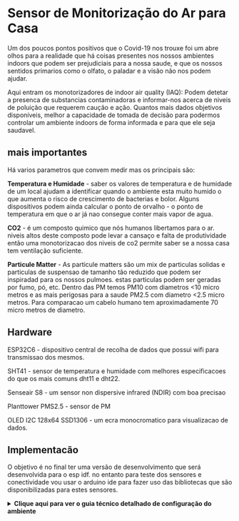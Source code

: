 # Sensor de Monitorização do Ar para Casa
Um dos poucos pontos positivos que o Covid-19 nos trouxe foi um abre olhos para a realidade que há coisas presentes nos nossos ambientes indoors que podem ser prejudiciais para a nossa saude, e que os nossos sentidos primarios como o olfato, o paladar e a visão não nos podem ajudar. 

Aqui entram os monotorizadores de indoor air quality (IAQ): Podem detetar a presenca de substancias contaminadoras e informar-nos acerca de niveis de poluição que requerem caução e ação. Quantos mais dados objetivos disponíveis, melhor a capacidade de tomada de decisão para podermos controlar um ambiente indoors de forma informada e para que ele seja saudavel.

## mais importantes

Há varios parametros que convem medir mas os principais são:

**Temperatura e Humidade** - saber os valores de temperatura e de humidade de um local ajudam a identificar quando o ambiente esta muito humido o que aumenta o risco de crescimento de bacterias e bolor. Alguns dispositivos podem ainda calcular o ponto de orvalho - o ponto de temperatura em que o ar já nao consegue conter mais vapor de agua.

**CO2** - é um composto quimico que nós humanos libertamos para o ar. niveis altos deste composto pode levar a cansaço e falta de produtividade então uma monotorizacao dos niveis de co2 permite saber se a nossa casa tem ventilação suficiente.

**Particule Matter** - As particule matters são um mix de particulas solidas e particulas de suspensao de tamanho tão reduzido que podem ser inspiradad para os nossos pulmoes. estas particulas podem ser geradas por fumo, pó, etc. Dentro das PM temos PM10 com diametros <10 micro metros e as mais perigosas para a saude PM2.5 com diametro <2.5 micro metros. Para comparacao um cabelo humano tem aproximadamente 70 micro metros de diametro.


## Hardware 

ESP32C6 - dispositivo central de recolha de dados que possui wifi para transmissao dos mesmos.

SHT41 - sensor de temperatura e humidade com melhores especificacoes do que os mais comuns dht11 e dht22.


Senseair S8 - um sensor non dispersive infrared (NDIR) com boa precisao


Planttower PMS2.5 - sensor de PM

OLED I2C 128x64 SSD1306 - um ecra monocromatico para visualizacao de dados.

## Implementacão

O objetivo é no final ter uma versão de desenvolvimento que será desenvolvida para o esp idf. no entanto para teste dos sensores e conectividade vou usar o arduino ide para fazer uso das bibliotecas que são disponibilizadas para estes sensores.

<details>
<summary><strong>Clique aqui para ver o guia técnico detalhado de configuração do ambiente</strong></summary>


### configurar o ESP32-C6:

O ESP32-C6 vem sem  instalado, então temos que "flashar" o firmware.

1- já tenho python instalado entao sigo para a instalacao do esptool: abrir cmd e  pip install esptool

2- agora é a parte mais dificil, ligar o esp ao pc usando um cabo USB-C para USB-A ahah

3- Para que este dispositivo seja reconhecido corretamente pelo PC é necessario instalar os USB to UART Bridge VCP Drivers . o download pode ser feito em [silicon labs](https://www.silabs.com/developer-tools/usb-to-uart-bridge-vcp-drivers?tab=downloads). Depois de feito o download, temos de extrair os conteudo e procurar um ficheiro chamado ``silabser.inf``, carregar com o botão direito  e instalar. Verificar que agora é reconhecido corretamente no device manager como Silicon Labs CP210x USB to UART Bridge (COMx). tomar nota do numero da porta COM, no meu caso é o COM3.

4- Agora que temos ligação podemos limpar a flash do esp de forma a garantir que nao vai haver problemas. para isto corremos `` esptool --port COM3 erase_flash`` se tudo correr bem vemos a mensagem "Chip erase completed successfully"

5- Podemos fazer download da versão mais recente para Windows do [**ESP IDF**](https://idf.espressif.com/) para o ESP32-C6 neste [link](https://docs.espressif.com/projects/esp-idf/en/stable/esp32c6/get-started/windows-setup.html). Durante o processo de instalacao selecionei a opcao de ter os shortcuts no desktop para ser mas facil aceder ao ESP-IDF Command Prompt e ao IDE.

6- Depois de instalado para conferir que tudo esta a funcionar corretamente fazer um pequeno teste com hello world:
- navegar ate ao exemplo ja incluido de hello world com ``cd %IDF_PATH%\examples\get-started\hello_world``
- dar target nesta board especifica ``idf.py set-target esp32c6``
- dar build no firmware ``idf.py build``
- flashar o firmware para a board ``idf.py -p COM3 flash``
- confirmar que esta a dar print de **Hello World** ao ver o output do serial com ``idf.py -p COM3 monitor``

### Ligações
como referencia para a ligacoes tenho esta imagem da board que estou a utilizar. 
como dito na parte de hardware, o sensair s8 e o plantower pms2.5 comunicam por UART e o sht41 é por I2C.
![ssl](images/ESP32-C6.png)

Como descrito na [datasheet](https://api.pim.na.industrial.panasonic.com/file_stream/main/fileversion/244939) do panasonic sn-gcja5, ele pode ser ligado diretamente a minha board porque os terminais SCL e SDA possuem resistências de pull up para 3.3V.


## Troca de Dados

Instalar influxdbv2 download no site, no powershell em administrador navegar ate aos downloads e `` Expand-Archive .\influxdb2-2.7.11-windows.zip -DestinationPath 'C:\Program Files\InfluxData\' ``, carregar com botao direito no .exe e copiar o path. abrir cmd, colar o path e enter. vai abrir um WebUI da influxdb em localhost:8086. criar conta.

Instalar mosquitto pelo site. abrir cmd navegar ate pasta de instalacao e correr ``mosquitto`` que deve dar inicio ao processo. fazer um teste abrindo 1 cmd e correr ``"C:\Program Files\mosquitto\mosquitto_sub.exe" -h 127.0.0.1 -t test/topic`` para subscrever a test/topic e noutro cmd correr ``"C:\Program Files\mosquitto\mosquitto_pub.exe" -h 127.0.0.1 -t test/topic -m "Hello from Mosquitto"`` como a mensagem hello from mosquitto aparece no primeiro cmd podemos concluir que esta a funcionar a comunicacao mqtt agora temos de conectar o mosquitto com o influxdb atraves do telegraf e mqtt consumer.

Instalar telegraf pelo site, para windows é o seguinte:
 no powershell em modo administrador 
```
wget https://dl.influxdata.com/telegraf/releases/telegraf-1.34.0_windows_amd64.zip -UseBasicParsing -OutFile telegraf-1.34.0_windows_amd64.zip
```
e no final
```
Expand-Archive .\telegraf-1.34.0_windows_amd64.zip -DestinationPath 'C:\Program Files\InfluxData\telegraf'
```


aceder novamente ao webui e criar telegraf configuration file atraves do ui. escolher o bucket Sensores e como plugin library escolher mqtt consumer. adicionar os inputs :
```
[[inputs.mqtt_consumer]]
  servers = ["tcp://127.0.0.1:1883"]
  topics = [
    "sensores/sht41/temperature",
    "sensores/sht41/humidity",
    "sensores/gcja5/pm1",
    "sensores/gcja5/pm2.5",
    "sensores/gcja5/pm10",
    "sensores/sensair_s8/co2"
  ]
  data_format = "influx"
  ```

e seguir o resto das instrucoes acerca de adicionar o token. 

para testar 2 cmds: 1 deles para monitorizar com
````
telegraf --config http://localhost:8086/api/v2/telegrafs/0e96aec27fc2a000 --debug
````
e o outro cmd para enviar dados com o mosquitto 
````
mosquitto_pub -h 127.0.0.1 -t sensores/sht41/temperature -m "temperature,location=office value=25.3"
````
mensagem de sucesso "[outputs.influxdb_v2] Wrote batch of 1 metrics in 5.0302ms" 

agora podemos na webui aceder a Data Explorer e carregar em script editor. enviar a query 
````
from(bucket: "Sensores")
  |> range(start: -1h)
  |> filter(fn: (r) => r._measurement == "temperature" or r._measurement == "humidity")
````

podemos assim vizualisar os valores

</details>
